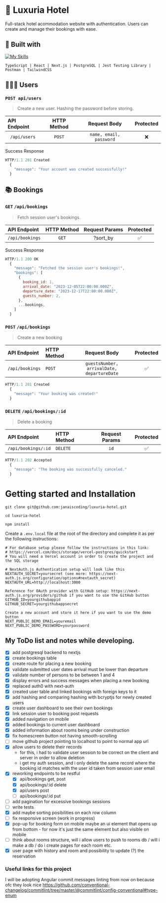 # 🏨 Luxuria Hotel

Full-stack hotel acommodation website with authentication. Users can create and manage their bookings with ease.

## 🧰 Built with

[![My Skills](https://skillicons.dev/icons?i=ts,react,nextjs,postgres,jest,postman,tailwind)](https://skillicons.dev)

`TypeScript | React | Next.js | PostgreSQL | Jest Testing Library | Postman | TailwindCSS`

## 🧑‍🤝‍🧑 Users

### `POST api/users`

> Create a new user. Hashing the password before storing.

| API Endpoint  | HTTP Method |      Request Body       | Protected |
| :------------ | :---------: | :---------------------: | :-------: |
| ` /api/users` |   `POST`    | `name, email, password` |    ❌     |

Success Response

```js
HTTP/1.1 201 Created
  {
    "message": "Your account was created successfully!"
  }
```

## 📚 Bookings

### `GET` `/api/bookings`

> Fetch session user's bookings.

| API Endpoint    | HTTP Method | Request Params | Protected |
| :-------------- | :---------: | :------------: | :-------: |
| `/api/bookings` |    `GET`    |    ?sort_by    |    ✅     |

Success Response

```js
HTTP/1.1 200 OK
  {
    "message": "Fetched the session user's bookings!",
    "bookings": [
      {
        booking_id: 1,
        arrival_date: "2023-12-05T22:00:00.000Z",
        departure_date: "2023-12-17T22:00:00.000Z",
        guests_number: 2,
      },
      ...bookings,
    ]
  }
```

### `POST` `/api/bookings`

> Create a new booking

| API Endpoint    | HTTP Method |                Request Body                | Protected |
| :-------------- | :---------- | :----------------------------------------: | :-------: |
| `/api/bookings` | `POST`      | `guestsNumber, arrivalDate, departureDate` |    ✅     |

```js
HTTP/1.1 201 Created
  {
    "message": "Your booking was created!"
  }
```

### `DELETE` `/api/bookings/:id`

> Delete a booking

| API Endpoint        | HTTP Method | Request Params | Protected |
| :------------------ | :---------- | :------------: | :-------: |
| `/api/bookings/:id` | `DELETE`    |      `id`      |    ✅     |

```js
HTTP/1.1 202 Accepted
  {
    "message": "The booking was successfully canceled."
  }
```

# Getting started and Installation

`git clone git@github.com:janaiscoding/luxuria-hotel.git`

`cd luxuria-hotel`

`npm install`

Create a `.env.local` file at the root of the directory and complete it as per the following instructions:

```
# For database setup please follow the instructions in this link:
# https://vercel.com/docs/storage/vercel-postgres/quickstart
# You will need a Vercel account in order to create the project and the SQL storage

# NextAuth.js Authentication setup will look like this
NEXTAUTH_SECRET=yoursecret (see more: https://next-auth.js.org/configuration/options#nextauth_secret)
NEXTAUTH_URL=http://localhost:3000

Reference for OAuth provider with GitHub setup: https://next-auth.js.org/providers/github if you want to use the GitHub button
GITHUB_ID=yourgithubappid
GITHUB_SECRET=yourgithubappsecret

Create a new account and store it here if you want to use the demo button
NEXT_PUBLIC_DEMO_EMAIL=youremail
NEXT_PUBLIC_DEMO_PASSWORD=yourpassword
```

## My ToDo list and notes while developing.

- [x] add postgresql backend to nextjs
- [x] create bookings table
- [x] create route for placing a new booking
- [x] validate submitted user dates arrival must be lower than departure
- [x] validate number of persons to be between 1 and 4
- [x] display errors and success messages when placing a new booking
- [x] replaced auth0 with next-auth
- [x] created user table and linked bookings with foreign keys to it
- [x] add hashing and comparing hashing with bcryptjs for newly created users
- [x] create user dashboard to see their own bookings
- [x] link session user to booking post requests
- [x] added navigation on mobile
- [x] added bookings to current user dashboard
- [x] added information about rooms being under construction
- [x] fix homescreen button not having smooth-scrolling
- [ ] move github project pointing to localhost to point to normal app url
- [x] allow users to delete their records
  - for this, i had to validate user session to be correct on the client and server in order to allow deletion
  - i get my auth session, and i only delete the same record where the booking id matches with the user id taken from session user email
- [x] reworking endpoints to be restful
  - [x] api/bookings get, post
  - [x] api/bookings/:id delete
  - [x] api/users post
  - [ ] api/bookings/:id put
- [ ] add pagination for excessive bookings sessions
- [ ] write tests
- [x] add maybe sorting posibilities on each row column
- [ ] fix responsive screen (work in progress)
- [x] pop-up for booking form on mobile maybe an ui element that opens up from bottom - for now it's just the same element but also visible on mobile
- [ ] think about rooms structure, will i allow users to push to rooms db / will i make a db / do i create pages for each room etc.
- [x] user page with history and room and possibility to update (?) the reservation

### Useful links for this project

I will be adopting Angular commit messages linting from now on because ofc they look nice
https://github.com/conventional-changelog/commitlint/tree/master/@commitlint/config-conventional#type-enum
